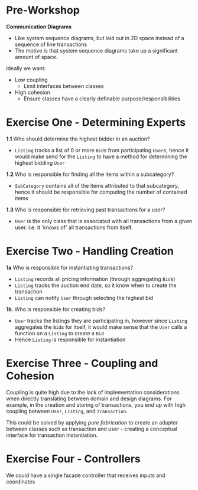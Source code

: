# Pre-Workshop

**Communication Diagrams**
- Like system sequence diagrams, but laid out in 2D space instead of a sequence of line transactions
- The motive is that system sequence diagrams take up a significant amount of space.


Ideally we want:
- Low coupling
	- Limit interfaces between classes
- High cohesion
	- Ensure classes have a clearly definable purpose/responsibilities



# Exercise One - Determining Experts

**1.1** Who should determine the highest bidder in an auction?
- `Listing` tracks a list of 0 or more `Bid`s from participating `User`s, hence it would make send for the `Listing` to have a method for determining the highest bidding `User`


**1.2** Who is responsible for finding all the items within a subcategory?
- `SubCategory` contains all of the items attributed to that subcategory, hence it should be responsible for computing the number of contained items

**1.3** Who is responsible for retrieving past transactions for a user?
- `User` is the only class that is associated with all transactions from a given user. I.e. it 'knows of' all transactions from itself.

# Exercise Two - Handling Creation

**1a** Who is responsible for instantiating transactions?
- `Listing` records all pricing information (through aggregating `Bid`s)
- `Listing` tracks the auction end date, so it know when to create the transaction
- `Listing` can notify `User` through selecting the highest bid

**1b**. Who is responsible for creating bids?
- `User` tracks the listings they are participating in, however since `Listing` aggregates the `Bid`s for itself, it would make sense that the `User` calls a function on a `Listing` to create a `Bid`
- Hence `Listing` is responsible for instantiation

# Exercise Three - Coupling and Cohesion

Coupling is quite high due to the lack of implementation considerations when directly translating between domain and design diagrams. For example, in the creation and storing of transactions, you end up with high coupling between `User`, `Listing`, and `Transaction`.

This could be solved by applying *pure fabrication* to create an adapter between classes such as transaction and user - creating a conceptual interface for transaction instantiation.

# Exercise Four - Controllers

We could have a single facade controller that receives inputs and coordinates

